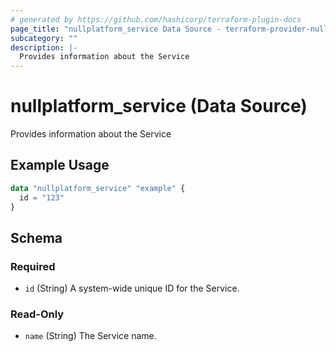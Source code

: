 ```yaml
---
# generated by https://github.com/hashicorp/terraform-plugin-docs
page_title: "nullplatform_service Data Source - terraform-provider-nullplatform"
subcategory: ""
description: |-
  Provides information about the Service
---
```


# nullplatform_service (Data Source)

Provides information about the Service

## Example Usage

```terraform
data "nullplatform_service" "example" {
  id = "123"
}
```

<!-- schema generated by tfplugindocs -->
## Schema

### Required

- `id` (String) A system-wide unique ID for the Service.

### Read-Only

- `name` (String) The Service name.
